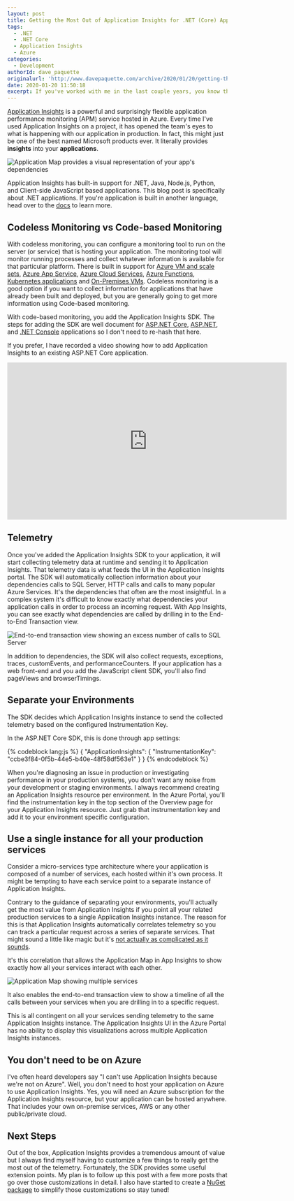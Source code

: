 ```yaml
---
layout: post
title: Getting the Most Out of Application Insights for .NET (Core) Apps
tags:
  - .NET
  - .NET Core
  - Application Insights
  - Azure
categories:
  - Development
authorId: dave_paquette
originalurl: 'http://www.davepaquette.com/archive/2020/01/20/getting-the-most-out-of-application-insights-for-net-core-apps.aspx'
date: 2020-01-20 11:50:18
excerpt: If you've worked with me in the last couple years, you know that I've fallen in love with Application Insights.  This is the first in a series of posts designed to help you get the most out of Application Insights for .NET Core applications.
---
```

[Application Insights](https://docs.microsoft.com/azure/azure-monitor/app/app-insights-overview) is a powerful and surprisingly flexible application performance monitoring (APM) service hosted in Azure. Every time I've used Application Insights on a project, it has opened the team's eyes to what is happening with our application in production. In fact, this might just be one of the best named Microsoft products ever. It literally provides **insights** into your **applications**.

![Application Map provides a visual representation of your app's dependencies ](https://www.davepaquette.com/images/app_insights/example_application_map.png)

Application Insights has built-in support for .NET, Java, Node.js, Python, and Client-side JavaScript based applications. This blog post is specifically about .NET applications. If you're application is built in another language, head over to the [docs](https://docs.microsoft.com/azure/azure-monitor/app/app-insights-overview) to learn more. 

## Codeless Monitoring vs Code-based Monitoring
With codeless monitoring, you can configure a monitoring tool to run on the server (or service) that is hosting your application. The monitoring tool will monitor running processes and collect whatever information is available for that particular platform. There is built in support for [Azure VM and scale sets](https://docs.microsoft.com/en-us/azure/azure-monitor/app/azure-vm-vmss-apps), [Azure App Service](https://docs.microsoft.com/en-us/azure/azure-monitor/app/azure-web-apps), [Azure Cloud Services](https://docs.microsoft.com/en-us/azure/azure-monitor/app/cloudservices), [Azure Functions](https://docs.microsoft.com/en-us/azure/azure-functions/functions-monitoring), [Kubernetes applications](https://docs.microsoft.com/en-us/azure/azure-monitor/app/monitor-performance-live-website-now) and [On-Premises VMs](https://docs.microsoft.com/en-us/azure/azure-monitor/app/status-monitor-v2-overview). Codeless monitoring is a good option if you want to collect information for applications that have already been built and deployed, but you are generally going to get more information using Code-based monitoring.

With code-based monitoring, you add the Application Insights SDK. The steps for adding the SDK are well document for [ASP.NET Core](https://docs.microsoft.com/en-us/azure/azure-monitor/app/asp-net-core), [ASP.NET](https://docs.microsoft.com/en-us/azure/azure-monitor/app/asp-net), and [.NET Console](https://docs.microsoft.com/en-us/azure/azure-monitor/app/console) applications so I don't need to re-hash that here.

If you prefer, I have recorded a video showing how to add Application Insights to an existing ASP.NET Core application.
<iframe width="640" height="360" src="https://www.youtube.com/embed/C4G1rRgY9OI" frameborder="0" allow="accelerometer; autoplay; encrypted-media; gyroscope; picture-in-picture" allowfullscreen></iframe>

## Telemetry
Once you've added the Application Insights SDK to your application, it will start collecting telemetry data at runtime and sending it to Application Insights. That telemetry data is what feeds the UI in the Application Insights portal. The SDK will automatically collection information about your dependencies calls to SQL Server, HTTP calls and calls to many popular Azure Services. It's the dependencies that often are the most insightful. In a complex system it's difficult to know exactly what dependencies your application calls in order to process an incoming request. With App Insights, you can see exactly what dependencies are called by drilling in to the End-to-End Transaction view.

![End-to-end transaction view showing an excess number of calls to SQL Server](https://www.davepaquette.com/images/app_insights/end-to-end-transaction-view.png)

In addition to dependencies, the SDK will also collect requests, exceptions, traces, customEvents, and performanceCounters. If your application has a web front-end and you add the JavaScript client SDK, you'll also find pageViews and browserTimings. 

## Separate your Environments
The SDK decides which Application Insights instance to send the collected telemetry based on the configured Instrumentation Key.

In the ASP.NET Core SDK, this is done through app settings:

{% codeblock lang:js %}
{
  "ApplicationInsights": {
    "InstrumentationKey": "ccbe3f84-0f5b-44e5-b40e-48f58df563e1"
  }
}
{% endcodeblock %}

When you're diagnosing an issue in production or investigating performance in your production systems, you don't want any noise from your development or staging environments. I always recommend creating an Application Insights resource per environment. In the Azure Portal, you'll find the instrumentation key in the top section of the Overview page for your Application Insights resource. Just grab that instrumentation key and add it to your environment specific configuration.

## Use a single instance for all your production services
Consider a micro-services type architecture where your application is composed of a number of services, each hosted within it's own process. It might be tempting to have each service point to a separate instance of Application Insights.

Contrary to the guidance of separating your environments, you'll actually get the most value from Application Insights if you point all your related production services to a single Application Insights instance. The reason for this is that Application Insights automatically correlates telemetry so you can track a particular request across a series of separate services. That might sound a little like magic but it's [not actually as complicated as it sounds](https://docs.microsoft.com/en-us/azure/azure-monitor/app/correlation).

It's this correlation that allows the Application Map in App Insights to show exactly how all your services interact with each other.

![Application Map showing multiple services ](https://www.davepaquette.com/images/app_insights/detailed_application_map.png)

It also enables the end-to-end transaction view to show a timeline of all the calls between your services when you are drilling in to a specific request.  

This is all contingent on all your services sending telemetry to the same Application Insights instance. The Application Insights UI in the Azure Portal has no ability to display this visualizations across multiple Application Insights instances. 

## You don't need to be on Azure
I've often heard developers say "I can't use Application Insights because we're not on Azure". Well, you don't need to host your application on Azure to use Application Insights. Yes, you will need an Azure subscription for the Application Insights resource, but your application can be hosted anywhere. That includes your own on-premise services, AWS or any other public/private cloud.

## Next Steps
Out of the box, Application Insights provides a tremendous amount of value but I always find myself having to customize a few things to really get the most out of the telemetry. Fortunately, the SDK provides some useful extension points. My plan is to follow up this post with a few more posts that go over those customizations in detail. I also have started to create a [NuGet package](https://github.com/AspNetMonsters/ApplicationInsights) to simplify those customizations so stay tuned!


